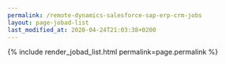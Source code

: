 ```yaml
---
permalink: /remote-dynamics-salesforce-sap-erp-crm-jobs
layout: page-jobad-list
last_modified_at: 2020-04-24T21:03:38+0200
---
```

{% include render_jobad_list.html permalink=page.permalink %}
